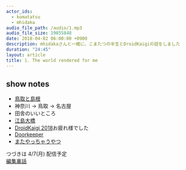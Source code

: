 ```yaml
---
actor_ids:
  - komatatsu
  - mhidaka
audio_file_path: /audio/1.mp3
audio_file_size: 19855848
date: 2018-04-02 06:00:00 +0900
description: mhidakaさんと一緒に、こまたつの半生とDroidKaigiの話をしました
duration: "24:45"
layout: article
title: 1. The world rendered for me
---
```


## show notes

- [鳥取と島根](http://portal.nifty.com/kiji/130430160492_1.htm)
- 神奈川 -> 鳥取 -> 名古屋
- 田舎のいいところ
- [江島大橋](http://www.tottori-guide.jp/tourism/tour/view/996)
- [DroidKaigi 2018](https://droidkaigi.jp/2018/)お疲れ様でした
- [Doorkeeper](https://www.doorkeeper.jp/)
- [またやっちゃうやつ](https://www.google.co.jp/search?q=%E8%96%AC%E7%89%A9%E4%BE%9D%E5%AD%98%E3%81%AE%E6%82%AA%E5%BE%AA%E7%92%B0&rlz=1C5CHFA_enJP720JP720&source=lnms&tbm=isch&sa=X&ved=0ahUKEwiQ3rvGiJjaAhVQQLwKHd3QB7gQ_AUICigB&biw=993&bih=855#imgrc=8kRbLzIdTAnWfM:)

つづきは 4/7(月) 配信予定  
[編集裏話](https://komatatsu.hateblo.jp/entry/inaka-fm-ep1)
